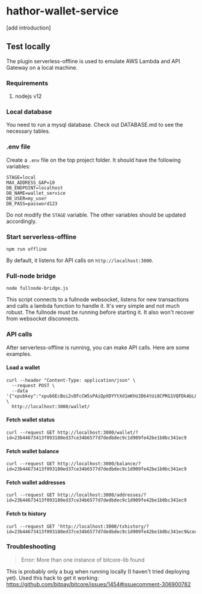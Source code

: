 # hathor-wallet-service

[add introduction]


## Test locally

The plugin serverless-offline is used to emulate AWS Lambda and API Gateway on a local machine.

### Requirements
1. nodejs v12

### Local database

You need to run a mysql database. Check out DATABASE.md to see the necessary tables.

### .env file

Create a `.env` file on the top project folder. It should have the following variables:
```
STAGE=local
MAX_ADDRESS_GAP=10
DB_ENDPOINT=localhost
DB_NAME=wallet_service
DB_USER=my_user
DB_PASS=password123
```

Do not modify the `STAGE` variable. The other variables should be updated accordingly.

### Start serverless-offline
```
npm run offline
```

By default, it listens for API calls on `http://localhost:3000`.

### Full-node bridge

```
node fullnode-bridge.js
```
This script connects to a fullnode websocket, listens for new transactions and calls a lambda function to handle it.
It's very simple and not much robust. The fullnode must be running before starting it. It also won't recover from
websocket disconnects.

### API calls

After serverless-offline is running, you can make API calls. Here are some examples.

#### Load a wallet
```
curl --header "Content-Type: application/json" \
  --request POST \
  --data '{"xpubkey":"xpub6EcBoi2vDFcCW5sPAiQpXDYYtXd1mKhUJD64tUi8CPRG1VQFDkAbL8G5gqTmSZD6oq4Yhr5PZ8pKf3Xmb3W3pGcgqzUdFNaCRKL7TZa3res"}' \
  http://localhost:3000/wallet/
```

#### Fetch wallet status
```
curl --request GET http://localhost:3000/wallet/?id=23b44673413f093180ed37ce34b6577d7dedbdec9c1d909fe42be1b0bc341ec9
```

#### Fetch wallet balance
```
curl --request GET http://localhost:3000/balance/?id=23b44673413f093180ed37ce34b6577d7dedbdec9c1d909fe42be1b0bc341ec9
```

#### Fetch wallet addresses
```
curl --request GET http://localhost:3000/addresses/?id=23b44673413f093180ed37ce34b6577d7dedbdec9c1d909fe42be1b0bc341ec9
```

#### Fetch tx history
```
curl --request GET 'http://localhost:3000/txhistory/?id=23b44673413f093180ed37ce34b6577d7dedbdec9c1d909fe42be1b0bc341ec9&count=5'
```

### Troubleshooting

> Error: More than one instance of bitcore-lib found

This is probably only a bug when running locally (I haven't tried deploying yet). Used this hack to get it working:
https://github.com/bitpay/bitcore/issues/1454#issuecomment-306900782

